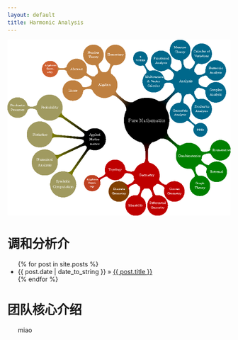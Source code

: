 ```yaml
---
layout: default
title: Harmonic Analysis
---
```


![avatar](/harmonic-analysis.png)


<div id="home">
  <h1>调和分析介</h1>
  <ul class="posts">
    {% for post in site.posts %}
      <li><span>{{ post.date | date_to_string }}</span> &raquo; <a href="{{ post.url }}">{{ post.title }}</a></li>
    {% endfor %}
  </ul>

  <h1>团队核心介绍</h1>
  <ul class="posts">
    miao
<!--     <li><span>01 May 2019</span> &raquo; <a href="https://inkscape.org/zh/learn/tutorials/"> Inkscape 教程</a></li>  -->
  </ul>

</div>
